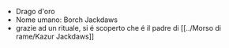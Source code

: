 - Drago d'oro
- Nome umano: Borch Jackdaws
- grazie ad un rituale, si é scoperto che é il padre di [[../Morso di rame/Kazur Jackdaws]] 